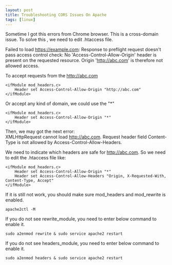 ```yaml
---
layout: post
title: Troubleshooting CORS Issues On Apache
tags: [linux]
---
```


Sometime I got this errors from Chrome browser. This is a cross-domain issue. To solve this , we need to edit .htaccess file.

Failed to load https://example.com: Response to preflight request doesn't pass access control check: No 'Access-Control-Allow-Origin' header is present on the requested resource. Origin 'http://abc.com' is therefore not allowed access.

To accept requests from the http://abc.com
```
<ifModule mod_headers.c>
    Header set Access-Control-Allow-Origin "http://abc.com"
</ifModule>
```

Or accept any kind of domain, we could use the "*"
```
<ifModule mod_headers.c>
    Header set Access-Control-Allow-Origin "*"
</ifModule>
```
Then, we may got the next error:  
XMLHttpRequest cannot load http://abc.com. Request header field Content-Type is not allowed by Access-Control-Allow-Headers.

We need to indicate which headers are safe for http://abc.com. So we need to edit the .htaccess file like:
```
<ifModule mod_headers.c>
    Header set Access-Control-Allow-Origin "*"
    Header set Access-Control-Allow-Headers "Origin, X-Requested-With, Content-Type, Accept"
</ifModule>
```
If it is still not work, you should make sure mod_headers and mod_rewrite is enabled.  
```
apache2ctl -M
```

If you do not see rewrite_module, you need to enter below command to enable it.  
```
sudo a2enmod rewrite & sudo service apache2 restart
```

If you do not see headers_module, you need to enter below command to enable it.  
```
sudo a2enmod headers & sudo service apache2 restart
```
